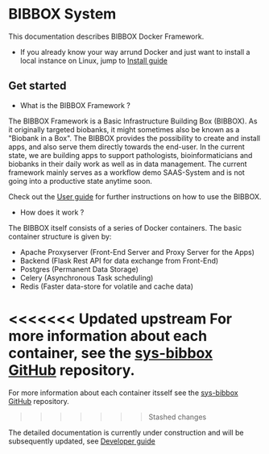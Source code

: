 #  BIBBOX System

This documentation describes BIBBOX Docker Framework. <br>

* If you already know your way arrund Docker and just want to install a local instance on Linux, jump to [Install  guide](installation_v4_bibbox_linux)

## Get started

* What is the BIBBOX Framework ?

The  BIBBOX Framework is a Basic Infrastructure Building Box (BIBBOX). As it originally targeted biobanks, it might sometimes also be known as a "Biobank in a Box". The BIBBOX provides the possibility to create and install apps, and also serve them directly towards the end-user. In the current state, we are building apps to support pathologists, bioinformaticians and biobanks in their daily work as well as in data management. The current framework mainly serves as a workflow demo SAAS-System and is not going into a productive state anytime soon. 

Check out the [User guide](user-guide) for further instructions on how to use the  BIBBOX.


* How does it work ?

The  BIBBOX itself consists of a series of Docker containers. The basic container structure is given by:

* Apache Proxyserver (Front-End Server and Proxy Server for the Apps)
* Backend (Flask Rest API for data exchange from Front-End) 
* Postgres (Permanent Data Storage)
* Celery (Asynchronous Task scheduling)
* Redis (Faster data-store for volatile and cache data)

<<<<<<< Updated upstream
For more information about each container, see the <a href="https://github.com/bibbox/sys-bibbox" target="_blank">sys-bibbox GitHub</a> repository.
=======
For more information about each container itsself see the <a href="https://github.com/bibbox/sys-bibbox" target="_blank">sys-bibbox GitHub</a> repository.
>>>>>>> Stashed changes

The detailed documentation is currently under construction and will be subsequently updated, see [Developer guide](developer-guide)








